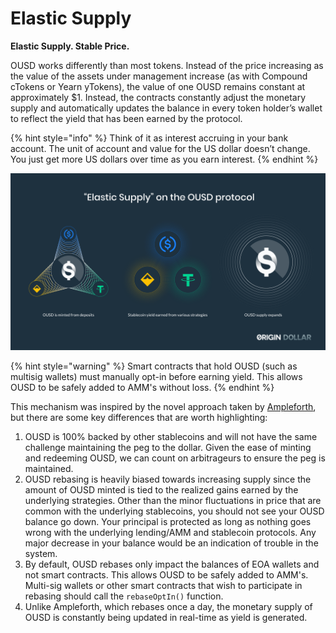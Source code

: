 # Elastic Supply

**Elastic Supply. Stable Price.**

OUSD works differently than most tokens. Instead of the price increasing as the value of the assets under management increase \(as with Compound cTokens or Yearn yTokens\), the value of one OUSD remains constant at approximately $1. Instead, the contracts constantly adjust the monetary supply and automatically updates the balance in every token holder’s wallet to reflect the yield that has been earned by the protocol. 

{% hint style="info" %}
Think of it as interest accruing in your bank account. The unit of account and value for the US dollar doesn’t change. You just get more US dollars over time as you earn interest.
{% endhint %}

![](../.gitbook/assets/ousd_docs_graphics_4.png)

{% hint style="warning" %}
Smart contracts that hold OUSD \(such as multisig wallets\) must manually opt-in before earning yield. This allows OUSD to be safely added to AMM's without loss.
{% endhint %}

This mechanism was inspired by the novel approach taken by [Ampleforth](https://www.ampleforth.org/), but there are some key differences that are worth highlighting:

1. OUSD is 100% backed by other stablecoins and will not have the same challenge maintaining the peg to the dollar. Given the ease of minting and redeeming OUSD, we can count on arbitrageurs to ensure the peg is maintained. 
2. OUSD rebasing is heavily biased towards increasing supply since the amount of OUSD minted is tied to the realized gains earned by the underlying strategies. Other than the minor fluctuations in price that are common with the underlying stablecoins, you should not see your OUSD balance go down. Your principal is protected as long as nothing goes wrong with the underlying lending/AMM and stablecoin protocols. Any major decrease in your balance would be an indication of trouble in the system.
3. By default, OUSD rebases only impact the balances of EOA wallets and not smart contracts. This allows OUSD to be safely added to AMM's. Multi-sig wallets or other smart contracts that wish to participate in rebasing should call the `rebaseOptIn()` function.
4. Unlike Ampleforth, which rebases once a day, the monetary supply of OUSD is constantly being updated in real-time as yield is generated.

